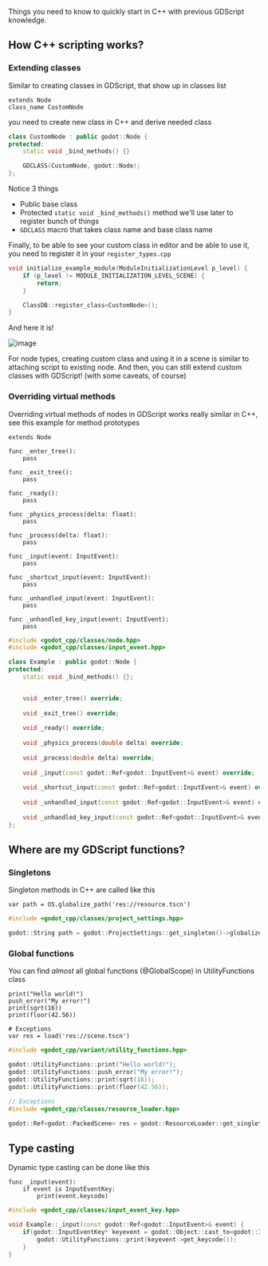 Things you need to know to quickly start in C++ with previous GDScript knowledge.
## How C++ scripting works?
### Extending classes
Similar to creating classes in GDScript, that show up in classes list
```gdscript
extends Node
class_name CustomNode
```
you need to create new class in C++ and derive needed class
```cpp
class CustomNode : public godot::Node {
protected:
	static void _bind_methods() {}

	GDCLASS(CustomNode, godot::Node);
};
```
Notice 3 things
- Public base class
- Protected `static void _bind_methods()` method we'll use later to register bunch of things
- `GDCLASS` macro that takes class name and base class name

Finally, to be able to see your custom class in editor and be able to use it, you need to register it in your `register_types.cpp`
```cpp
void initialize_example_module(ModuleInitializationLevel p_level) {
	if (p_level != MODULE_INITIALIZATION_LEVEL_SCENE) {
		return;
	}

	ClassDB::register_class<CustomNode>();
}
```
And here it is!

![image](https://github.com/IvanInventor/godot-cpp-F.A.Q/assets/43908280/874fd69a-4eb7-4980-91ee-92ec2eef31d6)

For node types, creating custom class and using it in a scene is similar to attaching script to existing node. And then, you can still extend custom classes with GDScript! (with some caveats, of course)

### Overriding virtual methods
Overriding virtual methods of nodes in GDScript works really similar in C++, see this example for method prototypes
```gdscript
extends Node

func _enter_tree():
	pass

func _exit_tree():
	pass

func _ready():
	pass

func _physics_process(delta: float):
	pass

func _process(delta: float):
	pass

func _input(event: InputEvent):
	pass

func _shortcut_input(event: InputEvent):
	pass

func _unhandled_input(event: InputEvent):
	pass

func _unhandled_key_input(event: InputEvent):
	pass
```
```cpp
#include <godot_cpp/classes/node.hpp>
#include <godot_cpp/classes/input_event.hpp>

class Example : public godot::Node {
protected:
	static void _bind_methods() {};


	void _enter_tree() override;
	
	void _exit_tree() override;
	
	void _ready() override;
	
	void _physics_process(double delta) override;
	
	void _process(double delta) override;
	
	void _input(const godot::Ref<godot::InputEvent>& event) override;
	
	void _shortcut_input(const godot::Ref<godot::InputEvent>& event) override;
	
	void _unhandled_input(const godot::Ref<godot::InputEvent>& event) override;
	
	void _unhandled_key_input(const godot::Ref<godot::InputEvent>& event) override;
};
```
## Where are my GDScript functions?
### Singletons
Singleton methods in C++ are called like this
```gdscript
var path = OS.globalize_path('res://resource.tscn')
```
```cpp
#include <godot_cpp/classes/project_settings.hpp>

godot::String path = godot::ProjectSettings::get_singleton()->globalize_path("res://resource.tscn");
```
### Global functions
You can find *almost* all global functions (@GlobalScope) in UtilityFunctions class
```gdscript
print("Hello world!")
push_error("My error!")
print(sqrt(16))
print(floor(42.56))

# Exceptions
var res = load('res://scene.tscn')
```
```cpp
#include <godot_cpp/variant/utility_functions.hpp>

godot::UtilityFunctions::print("Hello world!");
godot::UtilityFunctions::push_error("My error!");
godot::UtilityFunctions::print(sqrt(16));
godot::UtilityFunctions::print(floor(42.56));

// Exceptions
#include <godot_cpp/classes/resource_loader.hpp>

godot::Ref<godot::PackedScene> res = godot::ResourceLoader::get_singleton()->load("res://scene.tscn");
```

## Type casting
Dynamic type casting can be done like this
```gdscript
func _input(event):
	if event is InputEventKey:
		print(event.keycode)
```
```cpp
#include <godot_cpp/classes/input_event_key.hpp>

void Example::_input(const godot::Ref<godot::InputEvent>& event) {
	if(godot::InputEventKey* keyevent = godot::Object::cast_to<godot::InputEventKey>(event.ptr())) {
		godot::UtilityFunctions::print(keyevent->get_keycode());
	}
}
```
```cpp

